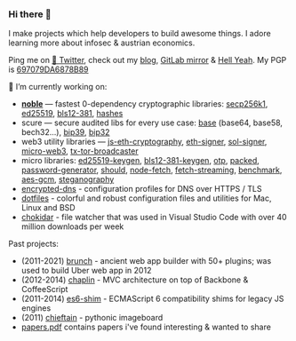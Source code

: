 ### Hi there 👋

I make projects which help developers to build awesome things. I adore learning more about infosec & austrian economics.

Ping me on [🦅 Twitter](https://twitter.com/paulmillr), check out my [blog](https://paulmillr.com), [GitLab mirror](https://gitlab.com/paulmillr) & [Hell Yeah](https://hy.dev).
My PGP is [697079DA6878B89](https://paulmillr.com/pgp_proof.txt)

🔭 I’m currently working on:

- [**noble**](https://paulmillr.com/noble/) — fastest 0-dependency cryptographic libraries: [secp256k1](https://github.com/paulmillr/noble-secp256k1), [ed25519](https://github.com/paulmillr/noble-ed25519), [bls12-381](https://github.com/paulmillr/noble-bls12-381), [hashes](https://github.com/paulmillr/noble-hashes)
- scure — secure audited libs for every use case: [base](https://github.com/paulmillr/scure-base) (base64, base58, bech32...), [bip39](https://github.com/paulmillr/scure-bip39), [bip32](https://github.com/paulmillr/scure-bip32)
- web3 utility libraries — [js-eth-cryptography](https://github.com/ethereum/js-ethereum-cryptography), [eth-signer](https://github.com/paulmillr/micro-eth-signer), [sol-signer](https://github.com/paulmillr/micro-sol-signer), [micro-web3](https://github.com/paulmillr/micro-web3), [tx-tor-broadcaster](https://github.com/paulmillr/tx-tor-broadcaster)
- micro libraries: [ed25519-keygen](https://github.com/paulmillr/ed25519-keygen), [bls12-381-keygen](https://github.com/paulmillr/bls12-381-keygen), [otp](https://github.com/paulmillr/micro-otp), [packed](https://github.com/paulmillr/micro-packed), [password-generator](https://github.com/paulmillr/micro-password-generator), [should](https://github.com/paulmillr/micro-should), [node-fetch](https://github.com/paulmillr/micro-ftch), [fetch-streaming](https://github.com/paulmillr/fetch-streaming), [benchmark](https://github.com/paulmillr/micro-bmark), [aes-gcm](https://github.com/paulmillr/micro-aes-gcm), [steganography](https://github.com/paulmillr/steg)
- [encrypted-dns](https://github.com/paulmillr/encrypted-dns) - configuration profiles for DNS over HTTPS / TLS
- [dotfiles](https://github.com/paulmillr/dotfiles) - colorful and robust configuration files and utilities for Mac, Linux and BSD
- [chokidar](https://github.com/paulmillr/chokidar) - file watcher that was used in Visual Studio Code with over 40 million downloads per week

Past projects:

- (2011-2021) [brunch](https://github.com/brunch/brunch) - ancient web app builder with 50+ plugins; was used to build Uber web app in 2012
- (2012-2014) [chaplin](https://github.com/chaplinjs/chaplin) - MVC architecture on top of Backbone & CoffeeScript
- (2011-2014) [es6-shim](https://github.com/paulmillr/es6-shim) - ECMAScript 6 compatibility shims for legacy JS engines
- (2011) [chieftain](https://github.com/paulmillr/chieftain) - pythonic imageboard
- [papers.pdf](https://github.com/paulmillr/papers) contains papers i've found interesting & wanted to share
